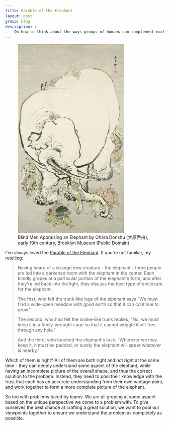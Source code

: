 ```yaml
---
title: Parable of the Elephant
layout: post
group: blog
description: >
    On how to think about the ways groups of humans can complement each other
---
```


<figure>
    <img style="max-height: 600px;" src="/img/elephant.jpg" />
    <figcaption>Blind Men Appraising an Elephant by Ohara Donshu (大原呑舟), early 19th century, Brooklyn Museum (Public Domain)</figcaption>
</figure>


I've always loved the [Parable of the Elephant](https://en.wikipedia.org/wiki/Blind_men_and_an_elephant). If you're not familiar, my retelling:

> Having heard of a strange new creature - the elephant - three people are led into a darkened room with the elephant in the center. Each blindly gropes at a particular portion of the elephant's form, and after they're led back into the light, they discuss the best type of enclosure for the elephant. 
> 
> The first, who felt the trunk-like legs of the elpehant says "We must find a wide-open meadow with good earth so that it can continue to grow."
> 
> The second, who had felt the snake-like trunk replies, "No, we must keep it in a finely-wrought cage so that it cannot wriggle itself free through any hole."
>
> And the third, who touched the elephant's tusk: "Wherever we may keep it, it must be padded, or surely the elephant will spear whatever is nearby."

Which of them is right? All of them are both right and not right at the same time - they can deeply understand some aspect of the elephant, while having an incomplete picture of the overall shape, and thus the correct solution to the problem. Instead, they need to pool their knowledge with the trust that each has an accurate understanding from their own vantage point, and work together to form a more complete picture of the elephant.

So too with problems faced by teams. We are all groping at some aspect based on the unique perspective we come to a problem with. To give ourselves the best chance at crafting a great solution, we want to pool our viewpoints together to ensure we understand the problem as completely as possible.
